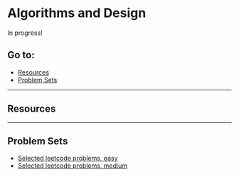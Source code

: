 # Algorithms and Design

In progress!

## Go to:
 * [Resources](#resources)
 * [Problem Sets](#problem-sets)

___

## Resources

___

## Problem Sets
 * [Selected leetcode problems, easy](https://leetcode.com/list/x41iwx9j)
 * [Selected leetcode problems, medium](https://leetcode.com/list/x417g0t1)
